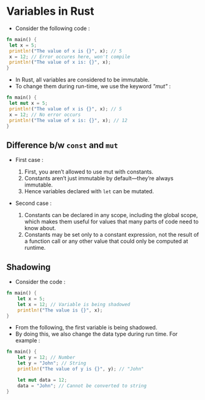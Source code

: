 # Variables in Rust

- Consider the following code :

```rust
fn main() {
 let x = 5;
 println!("The value of x is {}", x); // 5
 x = 12; // Error occures here, won't compile
 println!("The value of x is: {}", x);
}
```

- In Rust, all variables are considered to be immutable.
- To change them during run-time, we use the keyword _"mut"_ :

```rust
fn main() {
 let mut x = 5;
 println!("The value of x is {}", x); // 5
 x = 12; // No error occurs
 println!("The value of x is: {}", x); // 12
}
```

## Difference b/w `const` and `mut`

- First case :

  1. First, you aren’t allowed to use mut with constants.
  2. Constants aren’t just immutable by default—they’re always immutable.
  3. Hence variables declared with `let` can be mutated.

- Second case :
  1. Constants can be declared in any scope, including the global scope, which makes them useful for values that many parts of code need to know about.
  2. Constants may be set only to a constant expression, not the result of a function call or any other value that could only be computed at runtime.

## Shadowing

- Consider the code :

```rust
fn main() {
    let x = 5;
    let x = 12; // Variable is being shadowed
    println!("The value is {}", x);
}
```

- From the following, the first variable is being shadowed.
- By doing this, we also change the data type during run time. For example :
```rust
fn main() {
    let y = 12; // Number
    let y = "John"; // String
    println!("The value of y is {}", y); // "John"

    let mut data = 12;
    data = "John"; // Cannot be converted to string
}

```
